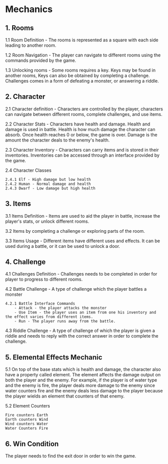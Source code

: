 #  Mechanics
## 1. Rooms
1.1 Room Definition - The rooms is represented as a square with each side leading to another room.


1.2 Room Navigation - The player can navigate to different rooms using the commands provided by the game.


1.3 Unlocking rooms - Some rooms requires a key. Keys may be found in another rooms, Keys can also be obtained by completing a challenge. Challenges comes in a form of defeating a monster, or answering a riddle.


## 2. Character
2.1 Character definition - Characters are controlled by the player, characters can navigate between different rooms, complete challenges, and use items.


2.2 Character Stats - Characters have health and damage. Health and damage is used in battle. Health is how much damage the character can absorb. Once health reaches 0 or below, the game is over. 
Damage is the amount the character deals to the enemy's health.

2.3 Character Inventory - Characters can carry items and is stored in their inventories. Inventories can be accessed through an interface provided by the game.


2.4 Character Classes

	2.4.1 Elf - High damage but low health
	2.4.2 Human - Normal damage and health
	2.4.3 Dwarf - Low damage but high health
## 3. Items

3.1 Items Definition - Items are used to aid the player in battle, increase the player's stats, or unlock different rooms.


3.2 Items by completing a challenge or exploring parts of the room.


3.3 Items Usage - Different items have different uses and effects. It can be used during a battle, or it can be used to unlock a door. 

## 4. Challenge
4.1 Challenges Definition - Challenges needs to be completed in order for player to progress to different rooms.


4.2 Battle Challenge - A type of challenge which the player battles a monster

 	4.2.1 Battle Interface Commands
	 	- Attack - the player attacks the monster
	 	- Use Item - the player uses an item from one his inventory and the effect varies from different items.
		- Run - The player runs away from the battle.


4.3 Riddle Challenge - A type of challenge of which the player is given a riddle and needs to reply with the correct answer in order to complete the challenge.

## 5. Elemental Effects Mechanic
5.1 On top of the base stats which is health and damage, the character also have a property called element. The element affects the damage output on both the player and the enemy. For example, if the player is of water type and the enemy is fire, the player deals more damage to the enemy since water counters fire and the enemy deals less damage to the player because the player wields an element that counters of that enemy.

5.2 Element Counters

	Fire counters Earth
	Earth counters Wind
	Wind counters Water
	Water Counters Fire
## 6. Win Condition 
The player needs to find the exit door in order to win the game.
